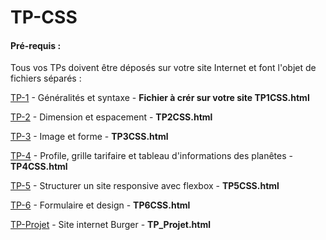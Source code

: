 # TP-CSS

#### Pré-requis :
Tous vos TPs doivent être déposés sur votre site Internet et font l'objet de fichiers séparés : 

[TP-1](tp-1.md) - Généralités et syntaxe - **Fichier à crér sur votre site TP1CSS.html**  

[TP-2](tp-2.md) -  Dimension et espacement - **TP2CSS.html**  

[TP-3](tp-3/tp-3.md) - Image et forme - **TP3CSS.html**  

[TP-4](tp-4/tp-4.md) - Profile, grille tarifaire et tableau d'informations des planêtes - **TP4CSS.html**  

[TP-5](tp-5/tp-5.md) - Structurer un site responsive avec flexbox - **TP5CSS.html**  

[TP-6](tp-6/tp-6.md) - Formulaire et design - **TP6CSS.html**  

[TP-Projet](tp-projet/tp-projet.md) - Site internet Burger - **TP_Projet.html**  
  
